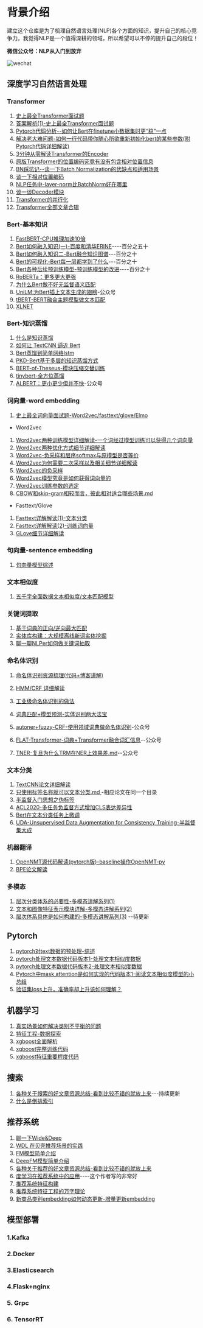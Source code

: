 # 背景介绍
建立这个仓库是为了梳理自然语言处理(NLP)各个方面的知识，提升自己的核心竞争力。我觉得NLP是一个值得深耕的领域，所以希望可以不停的提升自己的段位！

**微信公众号：NLP从入门到放弃**

![wechat](./images/wechat.png)

## 深度学习自然语言处理

### Transformer

1. [史上最全Transformer面试题](./深度学习自然语言处理/Transformer/史上最全Transformer面试题.md)
2. [答案解析(1)-史上最全Transformer面试题](./深度学习自然语言处理/Transformer/答案解析(1)—史上最全Transformer面试题：灵魂20问帮你彻底搞定Transformer.md) 
3. [Pytorch代码分析--如何让Bert在finetune小数据集时更“稳”一点](./深度学习自然语言处理/Bert/Pytorch代码分析-如何让Bert在finetune小数据集时更“稳”一点.md)
4. [解决老大难问题-如何一行代码带你随心所欲重新初始化bert的某些参数(附Pytorch代码详细解读)](https://github.com/DA-southampton/NLP_ability/blob/master/%E6%B7%B1%E5%BA%A6%E5%AD%A6%E4%B9%A0%E8%87%AA%E7%84%B6%E8%AF%AD%E8%A8%80%E5%A4%84%E7%90%86/Bert/%E8%A7%A3%E5%86%B3%E8%80%81%E5%A4%A7%E9%9A%BE%E9%97%AE%E9%A2%98-%E5%A6%82%E4%BD%95%E4%B8%80%E8%A1%8C%E4%BB%A3%E7%A0%81%E5%B8%A6%E4%BD%A0%E9%9A%8F%E5%BF%83%E6%89%80%E6%AC%B2%E9%87%8D%E6%96%B0%E5%88%9D%E5%A7%8B%E5%8C%96bert%E7%9A%84%E6%9F%90%E4%BA%9B%E5%8F%82%E6%95%B0(%E9%99%84Pytorch%E4%BB%A3%E7%A0%81).md)
5. [3分钟从零解读Transformer的Encoder](https://github.com/DA-southampton/NLP_ability/blob/master/%E6%B7%B1%E5%BA%A6%E5%AD%A6%E4%B9%A0%E8%87%AA%E7%84%B6%E8%AF%AD%E8%A8%80%E5%A4%84%E7%90%86/Transformer/3%E5%88%86%E9%92%9F%E4%BB%8E%E9%9B%B6%E8%A7%A3%E8%AF%BBTransformer%E7%9A%84Encoder.md)
6. [原版Transformer的位置编码究竟有没有包含相对位置信息](https://github.com/DA-southampton/NLP_ability/blob/master/%E6%B7%B1%E5%BA%A6%E5%AD%A6%E4%B9%A0%E8%87%AA%E7%84%B6%E8%AF%AD%E8%A8%80%E5%A4%84%E7%90%86/Transformer/%E5%8E%9F%E7%89%88Transformer%E7%9A%84%E4%BD%8D%E7%BD%AE%E7%BC%96%E7%A0%81%E7%A9%B6%E7%AB%9F%E6%9C%89%E6%B2%A1%E6%9C%89%E5%8C%85%E5%90%AB%E7%9B%B8%E5%AF%B9%E4%BD%8D%E7%BD%AE%E4%BF%A1%E6%81%AF.md)
7. [BN踩坑记--谈一下Batch Normalization的优缺点和适用场景](https://github.com/DA-southampton/NLP_ability/blob/master/%E6%B7%B1%E5%BA%A6%E5%AD%A6%E4%B9%A0%E8%87%AA%E7%84%B6%E8%AF%AD%E8%A8%80%E5%A4%84%E7%90%86/Transformer/BN%E8%B8%A9%E5%9D%91%E8%AE%B0--%E8%B0%88%E4%B8%80%E4%B8%8BBatch%20Normalization%E7%9A%84%E4%BC%98%E7%BC%BA%E7%82%B9%E5%92%8C%E9%80%82%E7%94%A8%E5%9C%BA%E6%99%AF.md)
8. [谈一下相对位置编码](https://github.com/DA-southampton/NLP_ability/blob/master/%E6%B7%B1%E5%BA%A6%E5%AD%A6%E4%B9%A0%E8%87%AA%E7%84%B6%E8%AF%AD%E8%A8%80%E5%A4%84%E7%90%86/Transformer/%E8%B0%88%E4%B8%80%E4%B8%8B%E7%9B%B8%E5%AF%B9%E4%BD%8D%E7%BD%AE%E7%BC%96%E7%A0%81.md)
9. [NLP任务中-layer-norm比BatchNorm好在哪里](https://github.com/DA-southampton/NLP_ability/blob/master/%E6%B7%B1%E5%BA%A6%E5%AD%A6%E4%B9%A0%E8%87%AA%E7%84%B6%E8%AF%AD%E8%A8%80%E5%A4%84%E7%90%86/Transformer/NLP%E4%BB%BB%E5%8A%A1%E4%B8%AD-layer-norm%E6%AF%94BatchNorm%E5%A5%BD%E5%9C%A8%E5%93%AA%E9%87%8C.md)
10. [谈一谈Decoder模块](https://github.com/DA-southampton/NLP_ability/blob/master/%E6%B7%B1%E5%BA%A6%E5%AD%A6%E4%B9%A0%E8%87%AA%E7%84%B6%E8%AF%AD%E8%A8%80%E5%A4%84%E7%90%86/Transformer/%E8%B0%88%E4%B8%80%E8%B0%88Decoder%E6%A8%A1%E5%9D%97.md)
11. [Transformer的并行化](https://github.com/DA-southampton/NLP_ability/blob/master/%E6%B7%B1%E5%BA%A6%E5%AD%A6%E4%B9%A0%E8%87%AA%E7%84%B6%E8%AF%AD%E8%A8%80%E5%A4%84%E7%90%86/Transformer/Transformer%E7%9A%84%E5%B9%B6%E8%A1%8C%E5%8C%96.md)
12. [Transformer全部文章合辑](https://github.com/DA-southampton/NLP_ability/blob/master/%E6%B7%B1%E5%BA%A6%E5%AD%A6%E4%B9%A0%E8%87%AA%E7%84%B6%E8%AF%AD%E8%A8%80%E5%A4%84%E7%90%86/Transformer/%E7%AD%94%E6%A1%88%E5%90%88%E8%BE%91.md)

### Bert-基本知识

1. [FastBERT-CPU推理加速10倍](./深度学习自然语言处理/Bert/FastBert.md)
2. [Bert如何融入知识(一)-百度和清华ERINE](./深度学习自然语言处理/Bert/Bert如何融入知识一-百度和清华ERINE.md)----百分之五十
3. [Bert如何融入知识二-Bert融合知识图谱](./深度学习自然语言处理/Bert/Bert如何融入知识二-Bert融合知识图谱.md)---百分之十
4. [Bert的可视化-Bert每一层都学到了什么](./深度学习自然语言处理/Bert/Bert的可视化-Bert每一层都学到了什么.md)---百分之十
5. [Bert各种后续预训练模型-预训练模型的改进](./深度学习自然语言处理/Bert/Bert各种后续预训练模型-预训练模型的改进.md)----百分之十
6. [RoBERTa：更多更大更强](./深度学习自然语言处理/Bert/RoBERTa.md)
7. [为什么Bert做不好无监督语义匹配](./深度学习自然语言处理/Bert/为什么Bert做不好无监督语义匹配.md)
8. [UniLM:为Bert插上文本生成的翅膀](./深度学习自然语言处理/Bert/UniLM.md)-公众号
9. [tBERT-BERT融合主题模型做文本匹配](./深度学习自然语言处理/Bert/tBERT-BERT融合主题模型.md)
10. [XLNET](./深度学习自然语言处理/Bert/XLNET.md)

### Bert-知识蒸馏

1. [什么是知识蒸馏](./深度学习自然语言处理/模型蒸馏/什么是知识蒸馏.md)
2. [如何让 TextCNN 逼近 Bert](./深度学习自然语言处理/模型蒸馏/bert2textcnn模型蒸馏.md)
3. [Bert蒸馏到简单网络lstm](./深度学习自然语言处理/模型蒸馏/Bert蒸馏到简单网络lstm.md)
4. [PKD-Bert基于多层的知识蒸馏方式](./深度学习自然语言处理/模型蒸馏/PKD-Bert基于多层的知识蒸馏方式.md)
5. [BERT-of-Theseus-模块压缩交替训练](./深度学习自然语言处理/模型蒸馏/Theseus-模块压缩交替训练.md)
6. [tinybert-全方位蒸馏](./深度学习自然语言处理/模型蒸馏/tinybert-全方位蒸馏.md)
7. [ALBERT：更小更少但并不快](./深度学习自然语言处理/模型蒸馏/ALBERT-更小更少但并不快.md)-公众号

### 词向量-word embedding

1. [史上最全词向量面试题-Word2vec/fasttext/glove/Elmo](https://github.com/DA-southampton/NLP_ability/blob/master/%E6%B7%B1%E5%BA%A6%E5%AD%A6%E4%B9%A0%E8%87%AA%E7%84%B6%E8%AF%AD%E8%A8%80%E5%A4%84%E7%90%86/%E8%AF%8D%E5%90%91%E9%87%8F/%E5%8F%B2%E4%B8%8A%E6%9C%80%E5%85%A8%E8%AF%8D%E5%90%91%E9%87%8F%E9%9D%A2%E8%AF%95%E9%A2%98%E6%A2%B3%E7%90%86.md)

- Word2vec

1. [Word2vec两种训练模型详细解读-一个词经过模型训练可以获得几个词向量](https://github.com/DA-southampton/NLP_ability/blob/master/%E6%B7%B1%E5%BA%A6%E5%AD%A6%E4%B9%A0%E8%87%AA%E7%84%B6%E8%AF%AD%E8%A8%80%E5%A4%84%E7%90%86/%E8%AF%8D%E5%90%91%E9%87%8F/%E8%81%8A%E4%B8%80%E4%B8%8BWord2vec-%E6%A8%A1%E5%9E%8B%E7%AF%87.md)
2. [Word2vec两种优化方式细节详细解读](https://github.com/DA-southampton/NLP_ability/blob/master/%E6%B7%B1%E5%BA%A6%E5%AD%A6%E4%B9%A0%E8%87%AA%E7%84%B6%E8%AF%AD%E8%A8%80%E5%A4%84%E7%90%86/%E8%AF%8D%E5%90%91%E9%87%8F/%E8%81%8A%E4%B8%80%E4%B8%8BWord2vec-%E8%AE%AD%E7%BB%83%E4%BC%98%E5%8C%96%E7%AF%87.md)
3. [Word2vec-负采样和层序softmax与原模型是否等价](https://github.com/DA-southampton/NLP_ability/blob/master/%E6%B7%B1%E5%BA%A6%E5%AD%A6%E4%B9%A0%E8%87%AA%E7%84%B6%E8%AF%AD%E8%A8%80%E5%A4%84%E7%90%86/%E8%AF%8D%E5%90%91%E9%87%8F/word2vec%E4%B8%A4%E7%A7%8D%E4%BC%98%E5%8C%96%E6%96%B9%E5%BC%8F%E7%9A%84%E8%81%94%E7%B3%BB%E5%92%8C%E5%8C%BA%E5%88%AB.md)
4. [Word2vec为何需要二次采样以及相关细节详细解读](https://github.com/DA-southampton/NLP_ability/blob/master/%E6%B7%B1%E5%BA%A6%E5%AD%A6%E4%B9%A0%E8%87%AA%E7%84%B6%E8%AF%AD%E8%A8%80%E5%A4%84%E7%90%86/%E8%AF%8D%E5%90%91%E9%87%8F/Word2vec%E4%B8%BA%E4%BB%80%E4%B9%88%E9%9C%80%E8%A6%81%E4%BA%8C%E6%AC%A1%E9%87%87%E6%A0%B7%EF%BC%9F.md)
5. [Word2vec的负采样](https://github.com/DA-southampton/NLP_ability/blob/master/%E6%B7%B1%E5%BA%A6%E5%AD%A6%E4%B9%A0%E8%87%AA%E7%84%B6%E8%AF%AD%E8%A8%80%E5%A4%84%E7%90%86/%E8%AF%8D%E5%90%91%E9%87%8F/Word2vec%E7%9A%84%E8%B4%9F%E9%87%87%E6%A0%B7.md) 
6. [Word2vec模型究竟是如何获得词向量的](https://github.com/DA-southampton/NLP_ability/blob/master/%E6%B7%B1%E5%BA%A6%E5%AD%A6%E4%B9%A0%E8%87%AA%E7%84%B6%E8%AF%AD%E8%A8%80%E5%A4%84%E7%90%86/%E8%AF%8D%E5%90%91%E9%87%8F/Word2vec%E6%A8%A1%E5%9E%8B%E7%A9%B6%E7%AB%9F%E6%98%AF%E5%A6%82%E4%BD%95%E8%8E%B7%E5%BE%97%E8%AF%8D%E5%90%91%E9%87%8F%E7%9A%84.md) 
7. [Word2vec训练参数的选定](https://github.com/DA-southampton/NLP_ability/blob/master/%E6%B7%B1%E5%BA%A6%E5%AD%A6%E4%B9%A0%E8%87%AA%E7%84%B6%E8%AF%AD%E8%A8%80%E5%A4%84%E7%90%86/%E8%AF%8D%E5%90%91%E9%87%8F/Word2vec%E8%AE%AD%E7%BB%83%E5%8F%82%E6%95%B0%E7%9A%84%E9%80%89%E5%AE%9A.md) 
8. [CBOW和skip-gram相较而言，彼此相对适合哪些场景.md](https://github.com/DA-southampton/NLP_ability/blob/master/%E6%B7%B1%E5%BA%A6%E5%AD%A6%E4%B9%A0%E8%87%AA%E7%84%B6%E8%AF%AD%E8%A8%80%E5%A4%84%E7%90%86/%E8%AF%8D%E5%90%91%E9%87%8F/CBOW%E5%92%8Cskip-gram%E7%9B%B8%E8%BE%83%E8%80%8C%E8%A8%80%EF%BC%8C%E5%BD%BC%E6%AD%A4%E7%9B%B8%E5%AF%B9%E9%80%82%E5%90%88%E5%93%AA%E4%BA%9B%E5%9C%BA%E6%99%AF.md) 

- Fasttext/Glove

1. [Fasttext详解解读(1)-文本分类](https://github.com/DA-southampton/NLP_ability/blob/master/%E6%B7%B1%E5%BA%A6%E5%AD%A6%E4%B9%A0%E8%87%AA%E7%84%B6%E8%AF%AD%E8%A8%80%E5%A4%84%E7%90%86/%E8%AF%8D%E5%90%91%E9%87%8F/Fasttext%E8%A7%A3%E8%AF%BB(1).md)
2. [Fasttext详解解读(2)-训练词向量](https://github.com/DA-southampton/NLP_ability/blob/master/%E6%B7%B1%E5%BA%A6%E5%AD%A6%E4%B9%A0%E8%87%AA%E7%84%B6%E8%AF%AD%E8%A8%80%E5%A4%84%E7%90%86/%E8%AF%8D%E5%90%91%E9%87%8F/Fasttext%E8%A7%A3%E8%AF%BB(2).md)
3. [GLove细节详细解读](https://github.com/DA-southampton/NLP_ability/blob/master/%E6%B7%B1%E5%BA%A6%E5%AD%A6%E4%B9%A0%E8%87%AA%E7%84%B6%E8%AF%AD%E8%A8%80%E5%A4%84%E7%90%86/%E8%AF%8D%E5%90%91%E9%87%8F/%E8%81%8A%E4%B8%80%E4%B8%8BGlove.md) 




###  句向量-sentence embedding


1. [句向量模型综述](https://github.com/DA-southampton/NLP_ability/blob/master/%E6%B7%B1%E5%BA%A6%E5%AD%A6%E4%B9%A0%E8%87%AA%E7%84%B6%E8%AF%AD%E8%A8%80%E5%A4%84%E7%90%86/%E5%8F%A5%E5%90%91%E9%87%8F/%E5%8F%A5%E5%90%91%E9%87%8F%E6%A8%A1%E5%9E%8B%E7%BB%BC%E8%BF%B0.md) 


### 文本相似度
1. [五千字全面数据文本相似度/文本匹配模型](https://github.com/DA-southampton/NLP_ability/blob/master/%E6%B7%B1%E5%BA%A6%E5%AD%A6%E4%B9%A0%E8%87%AA%E7%84%B6%E8%AF%AD%E8%A8%80%E5%A4%84%E7%90%86/%E6%96%87%E6%9C%AC%E5%8C%B9%E9%85%8D_%E6%96%87%E6%9C%AC%E7%9B%B8%E4%BC%BC%E5%BA%A6/README.md)

###  关键词提取

1. [基于词典的正向/逆向最大匹配](./深度学习自然语言处理/关键词提取/中文分词/基于词典的正向最大匹配和逆向最大匹配中文分词.md)
2. [实体库构建：大规模离线新词实体挖掘](https://github.com/DA-southampton/NLP_ability/blob/master/%E6%B7%B1%E5%BA%A6%E5%AD%A6%E4%B9%A0%E8%87%AA%E7%84%B6%E8%AF%AD%E8%A8%80%E5%A4%84%E7%90%86/%E5%85%B3%E9%94%AE%E8%AF%8D%E6%8F%90%E5%8F%96/%E5%AE%9E%E4%BD%93%E5%BA%93%E6%9E%84%E5%BB%BA%EF%BC%9A%E5%A4%A7%E8%A7%84%E6%A8%A1%E7%A6%BB%E7%BA%BF%E6%96%B0%E8%AF%8D%E5%AE%9E%E4%BD%93%E6%8C%96%E6%8E%98.md)
3. [聊一聊NLPer如何做关键词抽取](https://github.com/DA-southampton/NLP_ability/blob/master/%E6%B7%B1%E5%BA%A6%E5%AD%A6%E4%B9%A0%E8%87%AA%E7%84%B6%E8%AF%AD%E8%A8%80%E5%A4%84%E7%90%86/%E5%85%B3%E9%94%AE%E8%AF%8D%E6%8F%90%E5%8F%96/%E5%85%B3%E9%94%AE%E8%AF%8D%E6%8F%90%E5%8F%96%E6%96%B9%E6%B3%95%E7%BB%BC%E8%BF%B0.md)

###  命名体识别
1. [命名体识别资源梳理(代码+博客讲解)](https://github.com/DA-southampton/NLP_ability/blob/master/%E6%B7%B1%E5%BA%A6%E5%AD%A6%E4%B9%A0%E8%87%AA%E7%84%B6%E8%AF%AD%E8%A8%80%E5%A4%84%E7%90%86/%E5%91%BD%E5%90%8D%E4%BD%93%E8%AF%86%E5%88%AB/%E5%91%BD%E5%90%8D%E4%BD%93%E8%AF%86%E5%88%AB%E8%B5%84%E6%BA%90%E6%A2%B3%E7%90%86(%E4%BB%A3%E7%A0%81%2B%E5%8D%9A%E5%AE%A2%E8%AE%B2%E8%A7%A3).md)
2. [HMM/CRF 详细解读](./深度学习自然语言处理/命名体识别/HMM_CRF.md) 
3. [工业级命名体识别的做法](https://github.com/DA-southampton/NLP_ability/blob/master/%E6%B7%B1%E5%BA%A6%E5%AD%A6%E4%B9%A0%E8%87%AA%E7%84%B6%E8%AF%AD%E8%A8%80%E5%A4%84%E7%90%86/%E5%91%BD%E5%90%8D%E4%BD%93%E8%AF%86%E5%88%AB/%E5%B7%A5%E4%B8%9A%E7%BA%A7%E5%91%BD%E5%90%8D%E4%BD%93%E8%AF%86%E5%88%AB%E7%9A%84%E5%81%9A%E6%B3%95.md)     
4. [词典匹配+模型预测-实体识别两大法宝](https://github.com/DA-southampton/NLP_ability/blob/master/%E6%B7%B1%E5%BA%A6%E5%AD%A6%E4%B9%A0%E8%87%AA%E7%84%B6%E8%AF%AD%E8%A8%80%E5%A4%84%E7%90%86/%E5%91%BD%E5%90%8D%E4%BD%93%E8%AF%86%E5%88%AB/%E8%AF%8D%E5%85%B8%E5%8C%B9%E9%85%8D%2B%E6%A8%A1%E5%9E%8B%E9%A2%84%E6%B5%8B-%E5%AE%9E%E4%BD%93%E8%AF%86%E5%88%AB%E4%B8%A4%E5%A4%A7%E6%B3%95%E5%AE%9D.md)

5. [autoner+fuzzy-CRF-使用领域词典做命名体识别](./深度学习自然语言处理/命名体识别/autoner.md)-公众号

6. [FLAT-Transformer-词典+Transformer融合词汇信息](./深度学习自然语言处理/命名体识别/FLAT-Transformer.md)--公众号

7. [TNER-复旦为什么TRM在NER上效果差.md](./深度学习自然语言处理/命名体识别/TNER-复旦为什么TRM在NER上效果差.md)--公众号

###  文本分类

1. [TextCNN论文详细解读](./深度学习自然语言处理/文本分类/CNN文本分类解读.md) 
2. [只使用标签名称就可以文本分类.md ](./深度学习自然语言处理/文本分类/只使用标签名称就可以文本分类.md )-相应论文在同一个目录
3. [半监督入门思想之伪标签](./深度学习自然语言处理/文本分类/半监督入门思想之伪标签.md)
4. [ACL2020-多任务负监督方式增加CLS表达差异性](./深度学习自然语言处理/文本分类/ACL2020-多任务负监督方式增加CLS表达差异性.md)
5. [Bert在文本分类任务上微调](./深度学习自然语言处理/文本分类/在文本分类上微调Bert.md)
6. [UDA-Unsupervised Data Augmentation for Consistency Training-半监督集大成](./深度学习自然语言处理/文本分类/UDA.md)


###  机器翻译

1. [OpenNMT源代码解读(pytorch版)-baseline操作OpenNMT-py](https://github.com/DA-southampton/NLP_ability/tree/master/%E6%B7%B1%E5%BA%A6%E5%AD%A6%E4%B9%A0%E8%87%AA%E7%84%B6%E8%AF%AD%E8%A8%80%E5%A4%84%E7%90%86/%E6%9C%BA%E5%99%A8%E7%BF%BB%E8%AF%91/OpenNMT-py)
2. [BPE论文解读](./深度学习自然语言处理/机器翻译/bpe-subword论文的我的阅读总结.md)

### 多模态

1. [层次分类体系的必要性-多模态讲解系列(1)](https://github.com/DA-southampton/NLP_ability/blob/master/%E6%B7%B1%E5%BA%A6%E5%AD%A6%E4%B9%A0%E8%87%AA%E7%84%B6%E8%AF%AD%E8%A8%80%E5%A4%84%E7%90%86/%E5%A4%9A%E6%A8%A1%E6%80%81/%E5%B1%82%E6%AC%A1%E5%88%86%E7%B1%BB%E4%BD%93%E7%B3%BB%E7%9A%84%E5%BF%85%E8%A6%81%E6%80%A7-%E5%A4%9A%E6%A8%A1%E6%80%81%E8%AE%B2%E8%A7%A3%E7%B3%BB%E5%88%97(1).md)
2. [文本和图像特征表示模块详解-多模态讲解系列(2)](https://github.com/DA-southampton/NLP_ability/blob/master/%E6%B7%B1%E5%BA%A6%E5%AD%A6%E4%B9%A0%E8%87%AA%E7%84%B6%E8%AF%AD%E8%A8%80%E5%A4%84%E7%90%86/%E5%A4%9A%E6%A8%A1%E6%80%81/%E6%96%87%E6%9C%AC%E5%92%8C%E5%9B%BE%E5%83%8F%E7%89%B9%E5%BE%81%E8%A1%A8%E7%A4%BA%E6%A8%A1%E5%9D%97%E8%AF%A6%E8%A7%A3-%E5%A4%9A%E6%A8%A1%E6%80%81%E8%AE%B2%E8%A7%A3%E7%B3%BB%E5%88%97(2).md) 
3. [层次体系具体是如何构建的-多模态讲解系列(3)](https://github.com/DA-southampton/NLP_ability/blob/master/%E6%B7%B1%E5%BA%A6%E5%AD%A6%E4%B9%A0%E8%87%AA%E7%84%B6%E8%AF%AD%E8%A8%80%E5%A4%84%E7%90%86/%E5%A4%9A%E6%A8%A1%E6%80%81/%E5%B1%82%E6%AC%A1%E4%BD%93%E7%B3%BB%E7%9A%84%E6%9E%84%E5%BB%BA-%E5%A4%9A%E6%A8%A1%E6%80%81%E8%A7%A3%E6%9E%90(3).md) --待更新


## Pytorch

1. [pytorch对text数据的预处理-综述](https://github.com/DA-southampton/NLP_ability/blob/master/Pytorch/pytorch%E5%AF%B9text%E6%95%B0%E6%8D%AE%E7%9A%84%E9%A2%84%E5%A4%84%E7%90%86-%E7%BB%BC%E8%BF%B0.md)  
2. [pytorch处理文本数据代码版本1-处理文本相似度数据](https://github.com/DA-southampton/NLP_ability/blob/master/Pytorch/pytorch%E5%A4%84%E7%90%86%E6%96%87%E6%9C%AC%E6%95%B0%E6%8D%AE%E4%BB%A3%E7%A0%81%E7%89%88%E6%9C%AC1-%E5%A4%84%E7%90%86%E6%96%87%E6%9C%AC%E7%9B%B8%E4%BC%BC%E5%BA%A6%E6%95%B0%E6%8D%AE.md) 
3. [pytorch处理文本数据代码版本2-处理文本相似度数据](https://github.com/DA-southampton/NLP_ability/blob/master/Pytorch/pytorch%E5%A4%84%E7%90%86%E6%96%87%E6%9C%AC%E6%95%B0%E6%8D%AE%E4%BB%A3%E7%A0%81%E7%89%88%E6%9C%AC2-%E5%A4%84%E7%90%86%E6%96%87%E6%9C%AC%E7%9B%B8%E4%BC%BC%E5%BA%A6%E6%95%B0%E6%8D%AE.md)   
4. [Pytorch中mask attention是如何实现的代码版本1-阅读文本相似度模型的小总结](https://github.com/DA-southampton/NLP_ability/blob/master/Pytorch/Pytorch%E4%B8%ADmask%E6%98%AF%E5%A6%82%E4%BD%95%E5%AE%9E%E7%8E%B0%E7%9A%84%E4%BB%A3%E7%A0%81%E7%89%88%E6%9C%AC1-%E9%98%85%E8%AF%BB%E6%96%87%E6%9C%AC%E7%9B%B8%E4%BC%BC%E5%BA%A6%E6%A8%A1%E5%9E%8B.md)
5. [验证集loss上升，准确率却上升该如何理解？](https://www.zhihu.com/question/318399418) 

## 机器学习

1. [真实场景如何解决类别不平衡的问题](./机器学习/真实场景如何解决类别不平衡的问题.md)
2. [特征工程-数据探索](./机器学习/工业蒸汽预测/特征工程-数据探索.md)
3. [xgboost全面解析](./机器学习/xgboost/xgboost.md)
4. [xgboost完整训练代码](./机器学习/xgboost/xgboost训练代码.py)
5. [xgboost特征重要程度代码](./机器学习/xgboost/xgboost获得特征重要程度并画图.py)
## 搜索
1. [各种关于搜索的好文章资源总结-看到比较不错的就放上来](https://github.com/DA-southampton/NLP_ability/blob/master/%E6%90%9C%E7%B4%A2/%E6%90%9C%E7%B4%A2%E8%B5%84%E6%BA%90%E6%80%BB%E7%BB%93-%E6%8C%81%E7%BB%AD%E6%9B%B4%E6%96%B0.md)---持续更新
2. [什么是倒排索引](.//搜索/倒排索引基本概念.md)


## 推荐系统

1. [聊一下Wide&Deep](./推荐/WDL/WDl.md)
2. [WDL 在贝壳推荐场景的实践](./推荐/WDL/WDL在贝壳中的应用实践总结.md)
3. [FM模型简单介绍](./推荐/FM.md)
4. [DeepFM模型简单介绍](./推荐/deepfm.md)
5. [各种关于推荐的好文章资源总结-看到比较不错的就放上来](https://github.com/DA-southampton/NLP_ability/blob/master/%E6%8E%A8%E8%8D%90/%E6%8E%A8%E8%8D%90%E8%B5%84%E6%BA%90%E6%9B%B4%E6%96%B0.md)  
6. [度学习在推荐系统中的应用](https://mp.weixin.qq.com/s?__biz=MzI1NjM1ODEyMg==&mid=2247484656&idx=1&sn=35845ab0839807a314d6e500d9384bf1&chksm=ea26a775dd512e63ec800bf4f0d162e421531776ca86c0147ae7711b2541bfe87ecfb6104169&scene=21#wechat_redirect)----这个作者写的非常好
7. [推荐系统特征构建](https://zhuanlan.zhihu.com/p/221783604)
8. [推荐系统特征工程的万字理论](https://cloud.tencent.com/developer/article/1574246)
9. [新商品类别embedding如何动态更新-增量更新embedding](https://zhuanlan.zhihu.com/p/77789278)


## 模型部署

### 1.Kafka

### 2.Docker

### 3.Elasticsearch

### 4.Flask+nginx

### 5. Grpc

### 6. TensorRT


